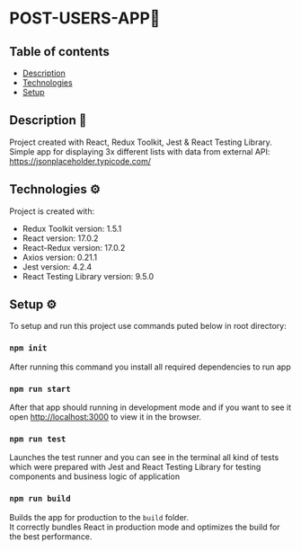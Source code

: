 # POST-USERS-APP🚀

## Table of contents

- [Description](#description)
- [Technologies](#technologies)
- [Setup](#Setup)

## Description 🎯

Project created with React, Redux Toolkit, Jest & React Testing Library. Simple app for displaying 3x different lists with data from external API: https://jsonplaceholder.typicode.com/

## Technologies ⚙

Project is created with:

- Redux Toolkit version: 1.5.1
- React version: 17.0.2
- React-Redux version: 17.0.2
- Axios version: 0.21.1
- Jest version: 4.2.4
- React Testing Library version: 9.5.0

## Setup ⚙

To setup and run this project use commands puted below in root directory:

### `npm init`

After running this command you install all required dependencies to run app

### `npm run start`

After that app should running in development mode and if you want to see it
open [http://localhost:3000](http://localhost:3000) to view it in the browser.

### `npm run test`

Launches the test runner and you can see in the terminal all kind of tests which were prepared with Jest and React Testing Library for testing components and business logic of application

### `npm run build`

Builds the app for production to the `build` folder.<br />
It correctly bundles React in production mode and optimizes the build for the best performance.

